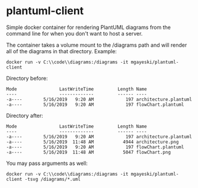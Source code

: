# plantuml-client
Simple docker container for rendering PlantUML diagrams from the command line for when you don't want to host a server.

The container takes a volume mount to the /diagrams path and will render all of the diagrams in that directory. Example: 
 
 ```
 docker run -v C:\\code\\diagrams:/diagrams -it mgayeski/plantuml-client
 ```

Directory before:
 ```
Mode                LastWriteTime         Length Name
----                -------------         ------ ----
-a----        5/16/2019   9:20 AM            197 architecture.plantuml
-a----        5/16/2019   9:20 AM            197 flowChart.plantuml
```

Directory after:
```
Mode                LastWriteTime         Length Name
----                -------------         ------ ----
-a----        5/16/2019   9:20 AM            197 architecture.plantuml
-a----        5/16/2019  11:48 AM           4944 architecture.png
-a----        5/16/2019   9:20 AM            197 flowChart.plantuml
-a----        5/16/2019  11:48 AM           5047 flowChart.png
```

 You may pass arguments as well:
 ```
 docker run -v C:\\code\\diagrams:/diagrams -it mgayeski/plantuml-client -tsvg /diagrams/*.uml
 ```